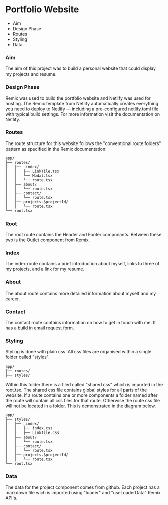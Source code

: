 # Portfolio Website

- Aim
- Design Phase
- Routes
- Styling
- Data

### Aim

The aim of this project was to build a personal website that could display my projects and resume.

### Design Phase

Remix was used to build the portfolio website and Netlify was used for hosting. The Remix template from Netlify automatically creates everything you need to deploy to Netlify — including a pre-configured netlify.toml file with typical build settings. For more information visit the documentation on Netlify.

### Routes

The route structure for this website follows the "conventional route folders" pattern as specified in the Remix documentation:
```
app/
├── routes/
│   ├── _index/
│   │   ├── LinkTile.tsx
│   │   └── Modal.tsx
│   │   └── route.tsx
│   ├── about/
│   │   └── route.tsx
│   ├── contact/
│   │   └── route.tsx
│   ├── projects.$projectId/
│   │   └── route.tsx
└── root.tsx
```
### Root
The root route contains the Header and Footer componants. Between these two is the Outlet component from Remix.
### Index
The index route contains a brief introduction about myself, links to three of my projects, and a link for my resume.
### About
The about route contains more detailed information about myself and my career.
### Contact
The contact route contains information on how to get in touch with me. It has a build in email request form.

### Styling

Styling is done with plain css. All css files are organised within a single folder called "styles". 
```
app/
├── routes/
├── styles/
```
Within this folder there is a filed called "shared.css" which is imported in the root.tsx.
The shared css file contains global styles for all parts of the website. If a route contains one or more components a folder named after the route will contain all css files for that route. Otherwise the route css file will not be located in a folder. This is demonstrated in the diagram below.
```
app/
├── styles/
│   ├── _index/
│   │   ├── index.css
│   │   ├── LinkTile.css
│   ├── about/
│   │   └── route.tsx
│   ├── contact/
│   │   └── route.tsx
│   ├── projects.$projectId/
│   │   └── route.tsx
└── root.tsx
```
### Data

The data for the project component comes from github. Each project has a markdown file wich is imported using "loader" and "useLoaderData" Remix API's.
